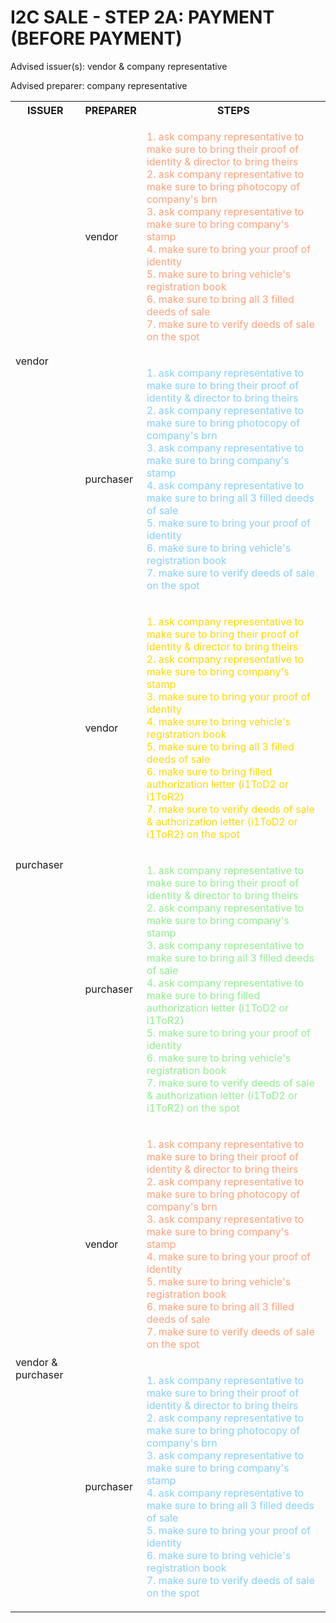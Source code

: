 # I2C SALE - STEP 2A: PAYMENT (BEFORE PAYMENT)

Advised issuer(s): vendor & company representative

Advised preparer: company representative

<table>
  <tr>
    <th>ISSUER</th>
    <th>PREPARER</th>
    <th>STEPS</th>
  </tr>

  <tr>
    <!-- ISSUER: vendor -->
    <!-- PREPARER: vendor -->
    <td rowspan="2">vendor</td>
    <td>vendor</td>
    <td style="color: lightsalmon;">
      <ol style="padding: 0; list-style-position: inside;">
        <li>ask company representative to make sure to bring their proof of identity & director to bring theirs</li>
        <li>ask company representative to make sure to bring photocopy of company's brn</li>
        <li>ask company representative to make sure to bring company's stamp</li>
        <li>make sure to bring your proof of identity</li>
        <li>make sure to bring vehicle's registration book</li>
        <li>make sure to bring all 3 filled deeds of sale</li>
        <li>make sure to verify deeds of sale on the spot</li>
      </ol>
    </td>
  </tr>
  <tr>
    <!-- ISSUER: vendor -->
    <!-- PREPARER: purchaser -->
    <td>purchaser</td>
    <td style="color: lightskyblue;">
      <ol style="padding: 0; list-style-position: inside;">
        <li>ask company representative to make sure to bring their proof of identity & director to bring theirs</li>
        <li>ask company representative to make sure to bring photocopy of company's brn</li>
        <li>ask company representative to make sure to bring company's stamp</li>
        <li>ask company representative to make sure to bring all 3 filled deeds of sale</li>
        <li>make sure to bring your proof of identity</li>
        <li>make sure to bring vehicle's registration book</li>
        <li>make sure to verify deeds of sale on the spot</li>
      </ol>
    </td>
  </tr>

  <tr>
    <!-- ISSUER: purchaser -->
    <!-- PREPARER: vendor -->
    <td rowspan="2">purchaser</td>
    <td>vendor</td>
    <td style="color: gold;">
      <ol style="padding: 0; list-style-position: inside;">
        <li>ask company representative to make sure to bring their proof of identity & director to bring theirs</li>
        <li>ask company representative to make sure to bring company's stamp</li>
        <li>make sure to bring your proof of identity</li>
        <li>make sure to bring vehicle's registration book</li>
        <li>make sure to bring all 3 filled deeds of sale</li>
        <li>make sure to bring filled authorization letter (i1ToD2 or i1ToR2)</li>
        <li>make sure to verify deeds of sale & authorization letter (i1ToD2 or i1ToR2) on the spot</li>
      </ol>
    </td>
  </tr>
  <tr>
    <!-- ISSUER: purchaser -->
    <!-- PREPARER: purchaser -->
    <td>purchaser</td>
    <td style="color: lightgreen;">
      <ol style="padding: 0; list-style-position: inside;">
        <li>ask company representative to make sure to bring their proof of identity & director to bring theirs</li>
        <li>ask company representative to make sure to bring company's stamp</li>
        <li>ask company representative to make sure to bring all 3 filled deeds of sale</li>
        <li>ask company representative to make sure to bring filled authorization letter (i1ToD2 or i1ToR2)</li>
        <li>make sure to bring your proof of identity</li>
        <li>make sure to bring vehicle's registration book</li>
        <li>make sure to verify deeds of sale & authorization letter (i1ToD2 or i1ToR2) on the spot</li>
      </ol>
    </td>
  </tr>

  <tr>
    <!-- ISSUER: vendor & purchaser -->
    <!-- PREPARER: vendor -->
    <td rowspan="2">vendor & purchaser</td>
    <td>vendor</td>
    <td style="color: lightsalmon;">
      <ol style="padding: 0; list-style-position: inside;">
        <li>ask company representative to make sure to bring their proof of identity & director to bring theirs</li>
        <li>ask company representative to make sure to bring photocopy of company's brn</li>
        <li>ask company representative to make sure to bring company's stamp</li>
        <li>make sure to bring your proof of identity</li>
        <li>make sure to bring vehicle's registration book</li>
        <li>make sure to bring all 3 filled deeds of sale</li>
        <li>make sure to verify deeds of sale on the spot</li>
      </ol>
    </td>
  </tr>
  <tr>
    <!-- ISSUER: vendor & purchaser -->
    <!-- PREPARER: purchaser -->
    <td>purchaser</td>
    <td style="color: lightskyblue;">
      <ol style="padding: 0; list-style-position: inside;">
        <li>ask company representative to make sure to bring their proof of identity & director to bring theirs</li>
        <li>ask company representative to make sure to bring photocopy of company's brn</li>
        <li>ask company representative to make sure to bring company's stamp</li>
        <li>ask company representative to make sure to bring all 3 filled deeds of sale</li>
        <li>make sure to bring your proof of identity</li>
        <li>make sure to bring vehicle's registration book</li>
        <li>make sure to verify deeds of sale on the spot</li>
      </ol>
    </td>
  </tr>
</table>
